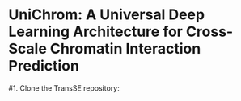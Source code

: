 # UniChrom: A Universal Deep Learning Architecture for Cross-Scale Chromatin Interaction Prediction
#1. Clone the TransSE repository:
